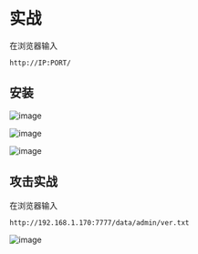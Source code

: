 
# 实战
在浏览器输入
```
http://IP:PORT/
```
## 安装

![image]({path}/1.png)

![image]({path}/2.png)


![image]({path}/3.png)




## 攻击实战

在浏览器输入

```
http://192.168.1.170:7777/data/admin/ver.txt
```


![image]({path}/4.png)

